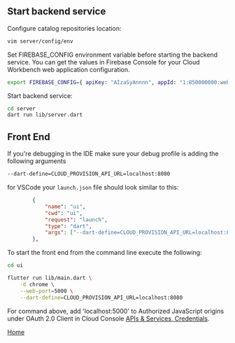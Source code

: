 


## Start backend service

Configure catalog repositories location:
```bash
vim server/config/env
```

Set FIREBASE_CONFIG environment variable before starting the backend service.
You can get the values in Firebase Console for your Cloud Workbench web application configuration.

```bash
export FIREBASE_CONFIG={ apiKey: "AIzaSyAnnnn", appId: "1:850000000:web:499f000000c", messagingSenderId: "850000", projectId: "cloud-workbench-1000-2000", authDomain: "cloud-workbench-1000-2000.firebaseapp.com", storageBucket: "cloud-workbench-1000-2000.appspot.com"}
```

Start backend service:
```bash
cd server
dart run lib/server.dart
```

## Front End

If you're debugging in the IDE make sure your debug profile is adding the following arguments

```sh
--dart-define=CLOUD_PROVISION_API_URL=localhost:8080
```

for VSCode your `launch.json` file should look similar to this:

```json
        {
            "name": "ui",
            "cwd": "ui",
            "request": "launch",
            "type": "dart",
            "args": ["--dart-define=CLOUD_PROVISION_API_URL=localhost:8080"]
        },
```

To start the front end from the command line execute the following:

```bash
cd ui

flutter run lib/main.dart \
    -d chrome \
    --web-port=5000 \
    --dart-define=CLOUD_PROVISION_API_URL=localhost:8080
```

For command above, add 'localhost:5000' to Authorized JavaScript origins under OAuth 2.0 Client in Cloud Console [APIs & Services, Credentials](https://console.cloud.google.com/apis/credentials). 

[Home](../README.md)
